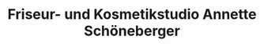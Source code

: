 ---
title: "Friseur- und Kosmetikstudio Annette Schöneberger"
url: /saarbruecken/friseur-und-kosmetikstudio-annette-schoeneberger/
shop: Kosmetik
---